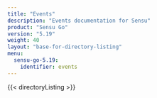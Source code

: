 ```yaml
---
title: "Events"
description: "Events documentation for Sensu"
product: "Sensu Go"
version: "5.19"
weight: 40
layout: "base-for-directory-listing"
menu:
  sensu-go-5.19:
    identifier: events
---
```


{{< directoryListing >}}
